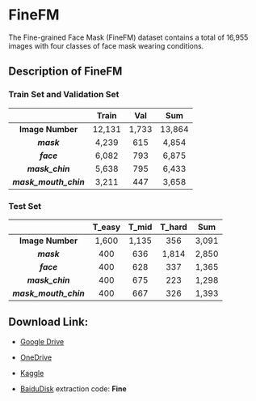 
# FineFM
The Fine-grained Face Mask (FineFM) dataset contains a total of 16,955 images with four classes of face mask wearing conditions. 

## Description of FineFM
### Train Set and Validation Set
|  | Train | Val | Sum|
|:--:|:--:|:--:|:--:|
| **Image Number** | 12,131 | 1,733 | 13,864 |
| ***mask*** | 4,239 | 615 | 4,854 |
| ***face*** | 6,082 | 793 | 6,875 |
| ***mask_chin*** | 5,638 | 795 | 6,433 |
| ***mask_mouth_chin*** | 3,211 | 447 | 3,658 |

### Test Set
|  | T_easy | T_mid | T_hard | Sum |
|:--:|:--:|:--:|:--:|:--:|
| **Image Number** | 1,600 | 1,135 | 356 | 3,091 |
| ***mask*** | 400 | 636 | 1,814 | 2,850 |
| ***face*** | 400 | 628 | 337 | 1,365 |
| ***mask_chin*** | 400 | 675 | 223 | 1,298 |
| ***mask_mouth_chin*** | 400 | 667 | 326 | 1,393 |


## Download Link:
- [Google Drive](https://drive.google.com/drive/folders/1cereKlAqYJJohsgv7_tm1c22Dqw95FI5?usp=sharing)

- [OneDrive]()

- [Kaggle](https://www.kaggle.com/datasets/xiaohongli1999/finefm-dataset)

- [BaiduDisk](https://pan.baidu.com/s/1kI2hIHVABQ0letSY1bWQFQ) extraction code: **Fine** 


